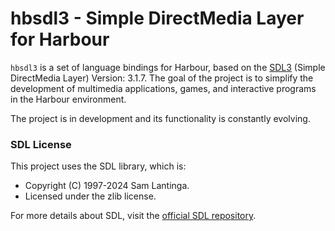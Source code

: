 # hbsdl3 - Simple DirectMedia Layer for Harbour

`hbsdl3` is a set of language bindings for Harbour, based on the [SDL3](https://www.libsdl.org/) (Simple DirectMedia Layer) Version: 3.1.7.
The goal of the project is to simplify the development of multimedia applications, games, and interactive programs in the Harbour environment.

The project is in development and its functionality is constantly evolving.

### SDL License
This project uses the SDL library, which is:
- Copyright (C) 1997-2024 Sam Lantinga.
- Licensed under the zlib license.

For more details about SDL, visit the [official SDL repository](https://github.com/libsdl-org/SDL).
